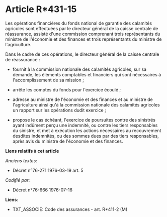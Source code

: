 # Article R*431-15

Les opérations financières du fonds national de garantie des calamités agricoles sont effectuées par le directeur général de
la caisse centrale de réassurance, assisté d'une commission comprenant trois représentants du ministre de l'économie et des
finances et trois représentants du ministre de l'agriculture.

Dans le cadre de ces opérations, le directeur général de la caisse centrale de réassurance :

- fournit à la commission nationale des calamités agricoles, sur sa demande, les éléments comptables et financiers qui sont
nécessaires à l'accomplissement de sa mission ;

- arrête les comptes du fonds pour l'exercice écoulé ;

- adresse au ministre de l'économie et des finances et au ministre de l'agriculture ainsi qu'à la commission nationale des
calamités agricoles un rapport sur les opérations dudit exercice ;

- propose le cas échéant, l'exercice de poursuites contre des sinistrés ayant indûment perçu une indemnité, ou contre les
tiers responsables du sinistre, et met à exécution les actions nécessaires au recouvrement desdites indemnités, ou des sommes
dues par des tiers responsables, après avis du ministre de l'économie et des finances.

**Liens relatifs à cet article**

_Anciens textes_:

  - Décret n°76-271 1976-03-19 art. 5

_Codifié par_:

  - Décret n°76-666 1976-07-16

**Liens**:

  - TXT_ASSOCIE: Code des assurances - art. R*411-2 (M)
